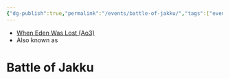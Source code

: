 ```yaml
---
{"dg-publish":true,"permalink":"/events/battle-of-jakku/","tags":["event","unfinished"],"dgHomeLink":false}
---
```


- [When Eden Was Lost (Ao3)](https://archiveofourown.org/works/19334440/chapters/45992584)
- Also known as 

# Battle of Jakku
